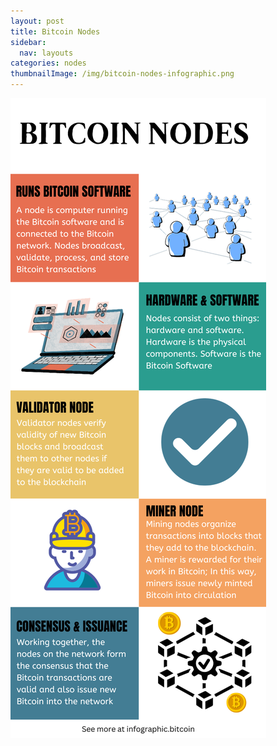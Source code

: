 ```yaml
---
layout: post
title: Bitcoin Nodes
sidebar:
  nav: layouts
categories: nodes
thumbnailImage: /img/bitcoin-nodes-infographic.png
---
```

![Bitcoin Block](/img/bitcoin-nodes-infographic.png)
